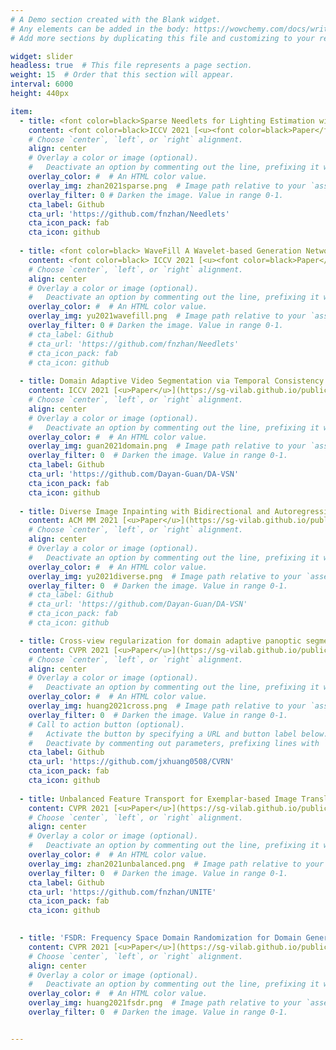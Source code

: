 ```yaml
---
# A Demo section created with the Blank widget.
# Any elements can be added in the body: https://wowchemy.com/docs/writing-markdown-latex/
# Add more sections by duplicating this file and customizing to your requirements.

widget: slider
headless: true  # This file represents a page section.
weight: 15  # Order that this section will appear.
interval: 6000
height: 440px

item:
  - title: <font color=black>Sparse Needlets for Lighting Estimation with Spherical Transport Loss</font>
    content: <font color=black>ICCV 2021 [<u><font color=black>Paper</font></u>](https://sg-vilab.github.io/publication/zhan2021sparse/)</font>
    # Choose `center`, `left`, or `right` alignment.
    align: center
    # Overlay a color or image (optional).
    #   Deactivate an option by commenting out the line, prefixing it with `#`.
    overlay_color: #  # An HTML color value.
    overlay_img: zhan2021sparse.png  # Image path relative to your `assets/media/` folder
    overlay_filter: 0 # Darken the image. Value in range 0-1.   
    cta_label: Github
    cta_url: 'https://github.com/fnzhan/Needlets'
    cta_icon_pack: fab
    cta_icon: github
    
  - title: <font color=black> WaveFill A Wavelet-based Generation Network for Image Inpainting </font>
    content: <font color=black> ICCV 2021 [<u><font color=black>Paper</font></u>](https://sg-vilab.github.io/publication/yu2021wavefill/) (Oral) </font>
    # Choose `center`, `left`, or `right` alignment.
    align: center
    # Overlay a color or image (optional).
    #   Deactivate an option by commenting out the line, prefixing it with `#`.
    overlay_color: #  # An HTML color value.
    overlay_img: yu2021wavefill.png  # Image path relative to your `assets/media/` folder
    overlay_filter: 0 # Darken the image. Value in range 0-1.   
    # cta_label: Github
    # cta_url: 'https://github.com/fnzhan/Needlets'
    # cta_icon_pack: fab
    # cta_icon: github
    
  - title: Domain Adaptive Video Segmentation via Temporal Consistency Regularization
    content: ICCV 2021 [<u>Paper</u>](https://sg-vilab.github.io/publication/guan2021domain/)
    # Choose `center`, `left`, or `right` alignment.
    align: center
    # Overlay a color or image (optional).
    #   Deactivate an option by commenting out the line, prefixing it with `#`.
    overlay_color: #  # An HTML color value.
    overlay_img: guan2021domain.png  # Image path relative to your `assets/media/` folder
    overlay_filter: 0  # Darken the image. Value in range 0-1.   
    cta_label: Github
    cta_url: 'https://github.com/Dayan-Guan/DA-VSN'
    cta_icon_pack: fab
    cta_icon: github
    
  - title: Diverse Image Inpainting with Bidirectional and Autoregressive Transformers
    content: ACM MM 2021 [<u>Paper</u>](https://sg-vilab.github.io/publication/yu2021diverse/)
    # Choose `center`, `left`, or `right` alignment.
    align: center
    # Overlay a color or image (optional).
    #   Deactivate an option by commenting out the line, prefixing it with `#`.
    overlay_color: #  # An HTML color value.
    overlay_img: yu2021diverse.png  # Image path relative to your `assets/media/` folder
    overlay_filter: 0  # Darken the image. Value in range 0-1.   
    # cta_label: Github
    # cta_url: 'https://github.com/Dayan-Guan/DA-VSN'
    # cta_icon_pack: fab
    # cta_icon: github

  - title: Cross-view regularization for domain adaptive panoptic segmentation
    content: CVPR 2021 [<u>Paper</u>](https://sg-vilab.github.io/publication/huang2021cross/) (Oral)
    # Choose `center`, `left`, or `right` alignment.
    align: center
    # Overlay a color or image (optional).
    #   Deactivate an option by commenting out the line, prefixing it with `#`.
    overlay_color: #  # An HTML color value.
    overlay_img: huang2021cross.png  # Image path relative to your `assets/media/` folder
    overlay_filter: 0  # Darken the image. Value in range 0-1.
    # Call to action button (optional).
    #   Activate the button by specifying a URL and button label below.
    #   Deactivate by commenting out parameters, prefixing lines with `#`.
    cta_label: Github
    cta_url: 'https://github.com/jxhuang0508/CVRN'
    cta_icon_pack: fab
    cta_icon: github
    
  - title: Unbalanced Feature Transport for Exemplar-based Image Translation
    content: CVPR 2021 [<u>Paper</u>](https://sg-vilab.github.io/publication/zhan2021unbalanced/)
    # Choose `center`, `left`, or `right` alignment.
    align: center
    # Overlay a color or image (optional).
    #   Deactivate an option by commenting out the line, prefixing it with `#`.
    overlay_color: #  # An HTML color value.
    overlay_img: zhan2021unbalanced.png  # Image path relative to your `assets/media/` folder
    overlay_filter: 0  # Darken the image. Value in range 0-1.   
    cta_label: Github
    cta_url: 'https://github.com/fnzhan/UNITE'
    cta_icon_pack: fab
    cta_icon: github

    
  - title: 'FSDR: Frequency Space Domain Randomization for Domain Generalization'
    content: CVPR 2021 [<u>Paper</u>](https://sg-vilab.github.io/publication/huang2021fsdr/)
    # Choose `center`, `left`, or `right` alignment.
    align: center
    # Overlay a color or image (optional).
    #   Deactivate an option by commenting out the line, prefixing it with `#`.
    overlay_color: #  # An HTML color value.
    overlay_img: huang2021fsdr.png  # Image path relative to your `assets/media/` folder
    overlay_filter: 0  # Darken the image. Value in range 0-1.


---
```





